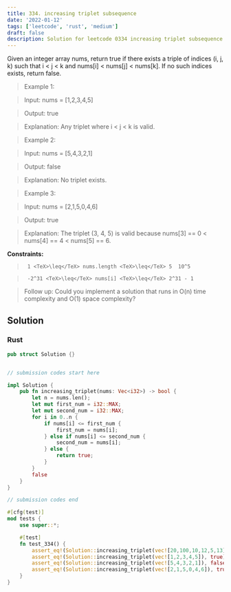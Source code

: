 ```yaml
---
title: 334. increasing triplet subsequence
date: '2022-01-12'
tags: ['leetcode', 'rust', 'medium']
draft: false
description: Solution for leetcode 0334 increasing triplet subsequence
---
```


 

  Given an integer array nums, return true if there exists a triple of indices (i, j, k) such that i < j < k and nums[i] < nums[j] < nums[k]. If no such indices exists, return false.

   

 >   Example 1:

  

 >   Input: nums <TeX>=</TeX> [1,2,3,4,5]

 >   Output: true

 >   Explanation: Any triplet where i < j < k is valid.

  

 >   Example 2:

  

 >   Input: nums <TeX>=</TeX> [5,4,3,2,1]

 >   Output: false

 >   Explanation: No triplet exists.

  

 >   Example 3:

  

 >   Input: nums <TeX>=</TeX> [2,1,5,0,4,6]

 >   Output: true

 >   Explanation: The triplet (3, 4, 5) is valid because nums[3] <TeX>=</TeX><TeX>=</TeX> 0 < nums[4] <TeX>=</TeX><TeX>=</TeX> 4 < nums[5] <TeX>=</TeX><TeX>=</TeX> 6.

  

   

  **Constraints:**

  

 >   	1 <TeX>\leq</TeX> nums.length <TeX>\leq</TeX> 5  10^5

 >   	-2^31 <TeX>\leq</TeX> nums[i] <TeX>\leq</TeX> 2^31 - 1

  

   

 >   Follow up: Could you implement a solution that runs in O(n) time complexity and O(1) space complexity?


## Solution
### Rust
```rust
pub struct Solution {}


// submission codes start here

impl Solution {
    pub fn increasing_triplet(nums: Vec<i32>) -> bool {
        let n = nums.len();
        let mut first_num = i32::MAX;
        let mut second_num = i32::MAX;
        for i in 0..n {
            if nums[i] <= first_num {
                first_num = nums[i];
            } else if nums[i] <= second_num {
                second_num = nums[i];
            } else {
                return true;
            }
        }
        false
    }
}

// submission codes end

#[cfg(test)]
mod tests {
    use super::*;

    #[test]
    fn test_334() {
        assert_eq!(Solution::increasing_triplet(vec![20,100,10,12,5,13]), true);
        assert_eq!(Solution::increasing_triplet(vec![1,2,3,4,5]), true);
        assert_eq!(Solution::increasing_triplet(vec![5,4,3,2,1]), false);
        assert_eq!(Solution::increasing_triplet(vec![2,1,5,0,4,6]), true);
    }
}

```
